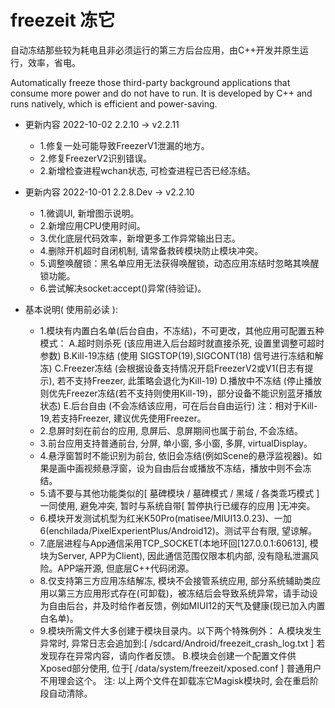 # freezeit 冻它

自动冻结那些较为耗电且非必须运行的第三方后台应用，由C++开发并原生运行，效率，省电。

Automatically freeze those third-party background applications that consume more power and do not have to run. It is developed by C++ and runs natively, which is efficient and power-saving.


- 更新内容 2022-10-02 2.2.10 -> v2.2.11
  - 1.修复一处可能导致FreezerV1泄漏的地方。
  - 2.修复FreezerV2识别错误。
  - 2.新增检查进程wchan状态, 可检查进程已否已经冻结。

- 更新内容 2022-10-01 2.2.8.Dev -> v2.2.10
  - 1.微调UI, 新增图示说明。
  - 2.新增应用CPU使用时间。
  - 3.优化底层代码效率，新增更多工作异常输出日志。
  - 4.删除开机超时自闭机制, 请常备救砖模块防止模块冲突。
  - 5.调整唤醒锁：黑名单应用无法获得唤醒锁，动态应用冻结时忽略其唤醒锁功能。
  - 6.尝试解决socket:accept()异常(待验证)。

- 基本说明( 使用前必读 ): 
  - 1.模块有内置白名单(后台自由，不冻结)，不可更改，其他应用可配置五种模式：
      A.超时则杀死  (该应用进入后台超时就直接杀死, 设置里调整可超时参数)
      B.Kill-19冻结 (使用 SIGSTOP(19),SIGCONT(18) 信号进行冻结和解冻)
      C.Freezer冻结 (会根据设备支持情况开启FreezerV2或V1(日志有提示), 若不支持Freezer, 此策略会退化为Kill-19)
      D.播放中不冻结 (停止播放则优先Freezer冻结(若不支持则使用Kill-19)，部分设备不能识别蓝牙播放状态)
      E.后台自由 (不会冻结该应用，可在后台自由运行) 
      注：相对于Kill-19,若支持Freezer, 建议优先使用Freezer。
  - 2.息屏时刻在前台的应用, 息屏后、息屏期间也属于前台, 不会冻结。
  - 3.前台应用支持普通前台, 分屏, 单小窗, 多小窗, 多屏, virtualDisplay。
  - 4.悬浮窗暂时不能识别为前台, 依旧会冻结(例如Scene的悬浮监视器)。如果是画中画视频悬浮窗，设为自由后台或播放不冻结，播放中则不会冻结。
  - 5.请不要与其他功能类似的[ 墓碑模块 / 墓碑模式 / 黑域 / 各类乖巧模式 ]一同使用, 避免冲突, 暂时与系统自带[ 暂停执行已缓存的应用 ]无冲突。
  - 6.模块开发测试机型为红米K50Pro(matisee/MIUI13.0.23)、一加6(enchilada/PixelExperientPlus/Android12)。测试平台有限, 望谅解。
  - 7.底层进程与App通信采用TCP_SOCKET(本地环回[127.0.0.1:60613], 模块为Server, APP为Client), 因此通信范围仅限本机内部, 没有隐私泄漏风险。APP端开源, 但底层C++代码闭源。
  - 8.仅支持第三方应用冻结解冻, 模块不会接管系统应用, 部分系统辅助类应用以第三方应用形式存在(可卸载)，被冻结后会导致系统异常，请手动设为自由后台，并及时给作者反馈，例如MIUI12的天气及健康(现已加入内置白名单)。
  - 9.模块所需文件大多创建于模块目录内。以下两个特殊例外：
      A.模块发生异常时, 异常日志会追加到:[ /sdcard/Android/freezeit_crash_log.txt ] 若发现存在异常内容，请向作者反馈。
      B.模块会创建一个配置文件供Xposed部分使用, 位于[ /data/system/freezeit/xposed.conf ] 普通用户不用理会这个。
      注: 以上两个文件在卸载冻它Magisk模块时, 会在重启阶段自动清除。
